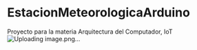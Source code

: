 # EstacionMeteorologicaArduino
Proyecto para la materia Arquitectura del Computador, IoT
![Uploading image.png…]()
